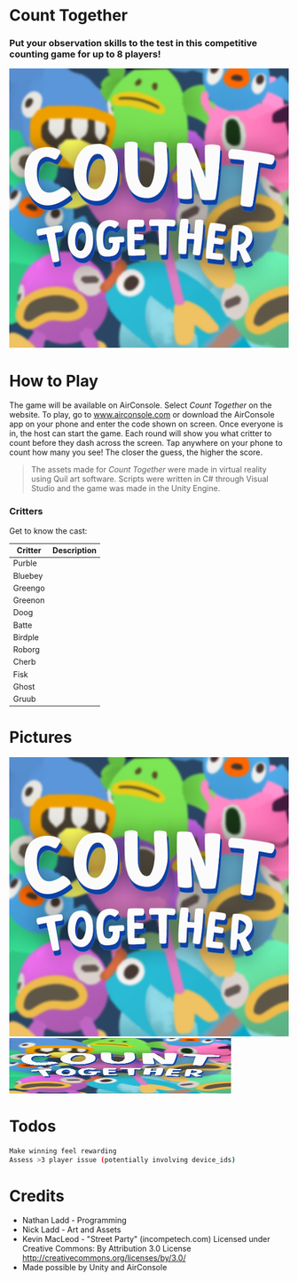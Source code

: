 # Count Together

### Put your observation skills to the test in this competitive counting game for up to 8 players!

![alt text](Cover.png)

# How to Play
The game will be available on AirConsole. Select *Count Together* on the website. To play, go to www.airconsole.com or download the AirConsole app on your phone and enter the code shown on screen. Once everyone is in, the host can start the game. Each round will show you what critter to count before they dash across the screen. Tap anywhere on your phone to count how many you see! The closer the guess, the higher the score.

> The assets made for *Count Together*
> were made in virtual reality using Quil
> art software. Scripts were written in
> C# through Visual Studio and the game
> was made in the Unity Engine.

### Critters

Get to know the cast:

| Critter | Description |
| ------ | ------ |
| Purble | |
| Bluebey |  |
| Greengo |  |
| Greenon |  |
| Doog |  |
| Batte |  |
| Birdple | | 
| Roborg | | 
| Cherb |  |
| Fisk |  |
| Ghost |  |
| Gruub |  |

# Pictures
![alt text](Cover.png)
<img src="Cover.png" width="400px" height="100px">

# Todos
```sh
Make winning feel rewarding
Assess >3 player issue (potentially involving device_ids)
```

# Credits
- Nathan Ladd - Programming
- Nick Ladd - Art and Assets
- Kevin MacLeod - "Street Party" (incompetech.com)
Licensed under Creative Commons: By Attribution 3.0 License
http://creativecommons.org/licenses/by/3.0/
- Made possible by Unity and AirConsole
